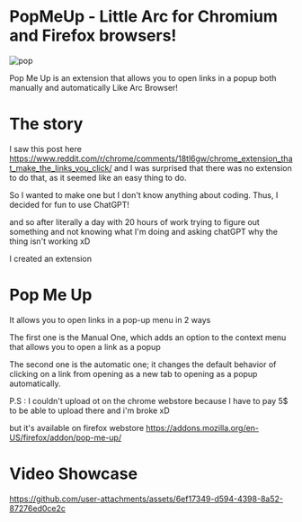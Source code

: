 # PopMeUp - Little Arc for Chromium and Firefox browsers!
![pop](https://github.com/MohamedxSalah/PopMeUp/assets/30314294/1fc32c13-a137-4569-a316-454df8ad1b9e)

Pop Me Up is an extension that allows you to open links in a popup both manually and automatically Like Arc Browser!

# The story
I saw this post here https://www.reddit.com/r/chrome/comments/18tl6gw/chrome_extension_that_make_the_links_you_click/ 
and I was surprised that there was no extension to do that, as it seemed like an easy thing to do. 

So I wanted to make one but I don't know anything about coding. 
Thus, I decided for fun to use ChatGPT! 

and so after literally a day with 20 hours of work trying to figure out something and not knowing what I'm doing and asking chatGPT why the thing isn't working xD

I created an extension 

# Pop Me Up 

It allows you to open links in a pop-up menu in 2 ways

The first one is the Manual One, which adds an option to the context menu that allows you to open a link as a popup

The second one is the automatic one; it changes the default behavior of clicking on a link from opening as a new tab to opening as a popup automatically.

P.S : I couldn't upload ot on the chrome webstore because I have to pay 5$ to be able to upload there and i'm broke xD

but it's available on firefox webstore
https://addons.mozilla.org/en-US/firefox/addon/pop-me-up/

# Video Showcase


https://github.com/user-attachments/assets/6ef17349-d594-4398-8a52-87276ed0ce2c





